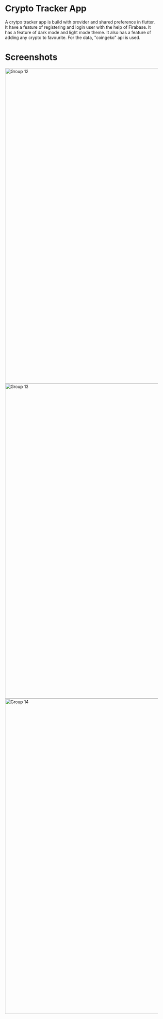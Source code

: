 # Crypto Tracker App

A crytpo tracker app is build with provider and shared preference in flutter. It have a feature of registering and login user with the help of Firabase. It has a feature of dark mode and light mode theme. It also has a feature of adding any crypto to favourite. For the data, "coingeko" api is used.
# Screenshots
<img width="1035" alt="Group 12" src="https://user-images.githubusercontent.com/81028182/176375103-bbeec714-811c-432c-ac91-b302f09121a4.png">
<img width="1035" alt="Group 13" src="https://user-images.githubusercontent.com/81028182/176375114-e0b88e17-1837-4ac1-b1a8-756078c3bd55.png">
<img width="1035" alt="Group 14" src="https://user-images.githubusercontent.com/81028182/176375120-1b314b1b-3310-4c60-b6df-ccfaab5a041b.png">

